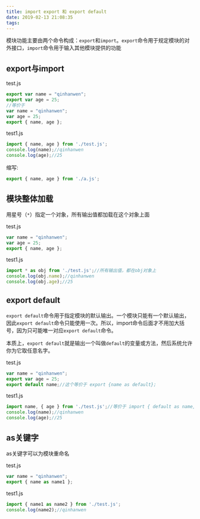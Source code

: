 ```yaml
---
title: import export 和 export default
date: 2019-02-13 21:08:35
tags:
---
```


模块功能主要由两个命令构成：`export`和`import`。`export`命令用于规定模块的对外接口，`import`命令用于输入其他模块提供的功能

## export与import

test.js

```javascript
export var name = "qinhanwen";
export var age = 25;
//等价于
var name = "qinhanwen";
var age = 25;
export { name, age };
```



test1.js

```javascript
import { name, age } from './test.js';
console.log(name);//qinhanwen
console.log(age);//25
```



缩写:

```javascript
export { name, age } from './a.js';
```



## 模块整体加载

用星号（`*`）指定一个对象，所有输出值都加载在这个对象上面

test.js

```javascript
var name = "qinhanwen";
var age = 25;
export { name, age };
```



test1.js

```javascript
import * as obj from './test.js';//所有输出值，都在obj对象上
console.log(obj.name);//qinhanwen
console.log(obj.age);//25
```



## export default

`export default`命令用于指定模块的默认输出。一个模块只能有一个默认输出，因此`export default`命令只能使用一次。所以，import命令后面才不用加大括号，因为只可能唯一对应`export default`命令。

本质上，`export default`就是输出一个叫做`default`的变量或方法，然后系统允许你为它取任意名字。

test.js

```javascript
var name = "qinhanwen";
export var age = 25;
export default name;//这个等价于 export {name as default};
```



test1.js

```javascript
import name, { age } from './test.js';//等价于 import { default as name,age } from './test.js';
console.log(name);//qinhanwen
console.log(age);//25
```





## as关键字

as关键字可以为模块重命名

test.js

```javascript
var name = "qinhanwen";
export { name as name1 };
```



test1.js

```javascript
import { name1 as name2 } from './test.js';
console.log(name2);//qinhanwen
```













